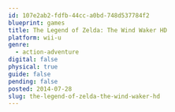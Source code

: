 ```yaml
---
id: 107e2ab2-fdfb-44cc-a0bd-748d537784f2
blueprint: games
title: The Legend of Zelda: The Wind Waker HD
platform: wii-u
genre:
  - action-adventure
digital: false
physical: true
guide: false
pending: false
posted: 2014-07-28
slug: the-legend-of-zelda-the-wind-waker-hd
---
```

